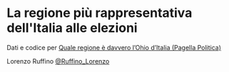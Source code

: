 La regione più rappresentativa dell'Italia alle elezioni
================

Dati e codice per [Quale regione è davvero l’Ohio d’Italia (Pagella Politica)](https://pagellapolitica.it/articoli/regione-piu-rappresentativa-elezioni)

Lorenzo Ruffino
[@Ruffino_Lorenzo](https://twitter.com/Ruffino_Lorenzo)
